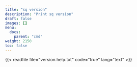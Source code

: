 ```yaml
---
title: "sq version"
description: "Print sq version"
draft: false
images: []
menu:
  docs:
    parent: "cmd"
weight: 2150
toc: false
---
```


{{< readfile file="version.help.txt" code="true" lang="text" >}}
